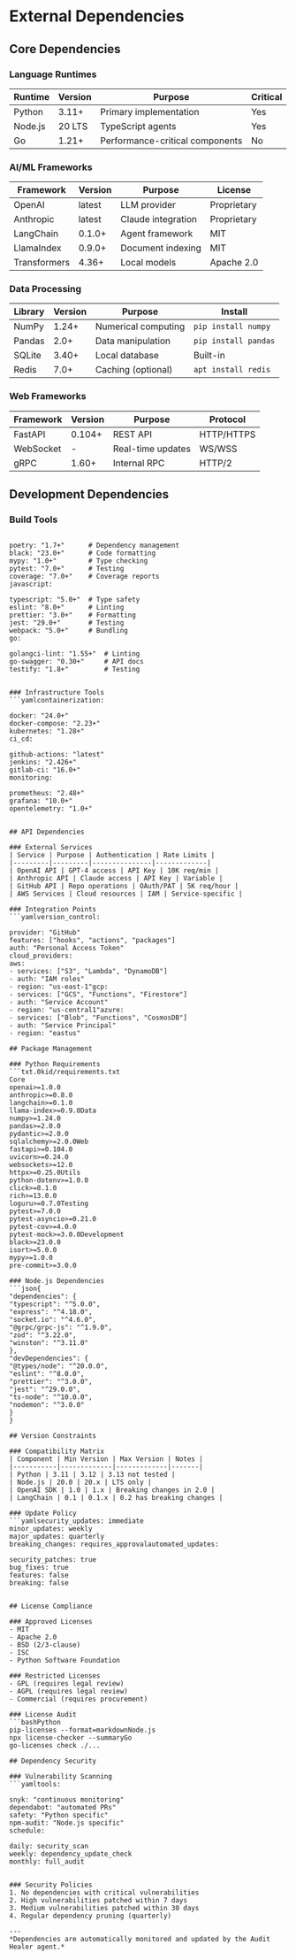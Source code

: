 # External Dependencies

## Core Dependencies

### Language Runtimes
| Runtime | Version | Purpose | Critical |
|---------|---------|---------|----------|
| Python | 3.11+ | Primary implementation | Yes |
| Node.js | 20 LTS | TypeScript agents | Yes |
| Go | 1.21+ | Performance-critical components | No |

### AI/ML Frameworks
| Framework | Version | Purpose | License |
|-----------|---------|---------|---------|
| OpenAI | latest | LLM provider | Proprietary |
| Anthropic | latest | Claude integration | Proprietary |
| LangChain | 0.1.0+ | Agent framework | MIT |
| LlamaIndex | 0.9.0+ | Document indexing | MIT |
| Transformers | 4.36+ | Local models | Apache 2.0 |

### Data Processing
| Library | Version | Purpose | Install |
|---------|---------|---------|---------|
| NumPy | 1.24+ | Numerical computing | `pip install numpy` |
| Pandas | 2.0+ | Data manipulation | `pip install pandas` |
| SQLite | 3.40+ | Local database | Built-in |
| Redis | 7.0+ | Caching (optional) | `apt install redis` |

### Web Frameworks
| Framework | Version | Purpose | Protocol |
|-----------|---------|---------|----------|
| FastAPI | 0.104+ | REST API | HTTP/HTTPS |
| WebSocket | - | Real-time updates | WS/WSS |
| gRPC | 1.60+ | Internal RPC | HTTP/2 |

## Development Dependencies

### Build Tools
```yamlpython:

poetry: "1.7+"      # Dependency management
black: "23.0+"      # Code formatting
mypy: "1.0+"        # Type checking
pytest: "7.0+"      # Testing
coverage: "7.0+"    # Coverage reports
javascript:

typescript: "5.0+"  # Type safety
eslint: "8.0+"      # Linting
prettier: "3.0+"    # Formatting
jest: "29.0+"       # Testing
webpack: "5.0+"     # Bundling
go:

golangci-lint: "1.55+"  # Linting
go-swagger: "0.30+"     # API docs
testify: "1.8+"         # Testing


### Infrastructure Tools
```yamlcontainerization:

docker: "24.0+"
docker-compose: "2.23+"
kubernetes: "1.28+"
ci_cd:

github-actions: "latest"
jenkins: "2.426+"
gitlab-ci: "16.0+"
monitoring:

prometheus: "2.48+"
grafana: "10.0+"
opentelemetry: "1.0+"


## API Dependencies

### External Services
| Service | Purpose | Authentication | Rate Limits |
|---------|---------|---------------|-------------|
| OpenAI API | GPT-4 access | API Key | 10K req/min |
| Anthropic API | Claude access | API Key | Variable |
| GitHub API | Repo operations | OAuth/PAT | 5K req/hour |
| AWS Services | Cloud resources | IAM | Service-specific |

### Integration Points
```yamlversion_control:

provider: "GitHub"
features: ["hooks", "actions", "packages"]
auth: "Personal Access Token"
cloud_providers:
aws:
- services: ["S3", "Lambda", "DynamoDB"]
- auth: "IAM roles"
- region: "us-east-1"gcp:
- services: ["GCS", "Functions", "Firestore"]
- auth: "Service Account"
- region: "us-central1"azure:
- services: ["Blob", "Functions", "CosmosDB"]
- auth: "Service Principal"
- region: "eastus"

## Package Management

### Python Requirements
```txt.0kid/requirements.txt
Core
openai>=1.0.0
anthropic>=0.8.0
langchain>=0.1.0
llama-index>=0.9.0Data
numpy>=1.24.0
pandas>=2.0.0
pydantic>=2.0.0
sqlalchemy>=2.0.0Web
fastapi>=0.104.0
uvicorn>=0.24.0
websockets>=12.0
httpx>=0.25.0Utils
python-dotenv>=1.0.0
click>=8.1.0
rich>=13.0.0
loguru>=0.7.0Testing
pytest>=7.0.0
pytest-asyncio>=0.21.0
pytest-cov>=4.0.0
pytest-mock>=3.0.0Development
black>=23.0.0
isort>=5.0.0
mypy>=1.0.0
pre-commit>=3.0.0

### Node.js Dependencies
```json{
"dependencies": {
"typescript": "^5.0.0",
"express": "^4.18.0",
"socket.io": "^4.6.0",
"@grpc/grpc-js": "^1.9.0",
"zod": "^3.22.0",
"winston": "^3.11.0"
},
"devDependencies": {
"@types/node": "^20.0.0",
"eslint": "^8.0.0",
"prettier": "^3.0.0",
"jest": "^29.0.0",
"ts-node": "^10.0.0",
"nodemon": "^3.0.0"
}
}

## Version Constraints

### Compatibility Matrix
| Component | Min Version | Max Version | Notes |
|-----------|-------------|-------------|-------|
| Python | 3.11 | 3.12 | 3.13 not tested |
| Node.js | 20.0 | 20.x | LTS only |
| OpenAI SDK | 1.0 | 1.x | Breaking changes in 2.0 |
| LangChain | 0.1 | 0.1.x | 0.2 has breaking changes |

### Update Policy
```yamlsecurity_updates: immediate
minor_updates: weekly
major_updates: quarterly
breaking_changes: requires_approvalautomated_updates:

security_patches: true
bug_fixes: true
features: false
breaking: false


## License Compliance

### Approved Licenses
- MIT
- Apache 2.0
- BSD (2/3-clause)
- ISC
- Python Software Foundation

### Restricted Licenses
- GPL (requires legal review)
- AGPL (requires legal review)
- Commercial (requires procurement)

### License Audit
```bashPython
pip-licenses --format=markdownNode.js
npx license-checker --summaryGo
go-licenses check ./...

## Dependency Security

### Vulnerability Scanning
```yamltools:

snyk: "continuous monitoring"
dependabot: "automated PRs"
safety: "Python specific"
npm-audit: "Node.js specific"
schedule:

daily: security_scan
weekly: dependency_update_check
monthly: full_audit


### Security Policies
1. No dependencies with critical vulnerabilities
2. High vulnerabilities patched within 7 days
3. Medium vulnerabilities patched within 30 days
4. Regular dependency pruning (quarterly)

---
*Dependencies are automatically monitored and updated by the Audit Healer agent.*